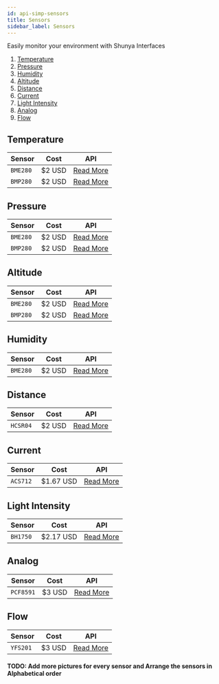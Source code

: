 ```yaml
---
id: api-simp-sensors
title: Sensors 
sidebar_label: Sensors
---
```


Easily monitor your environment with Shunya Interfaces  

1. [Temperature](#temperature) 
2. [Pressure](#pressure)
3. [Humidity](#humidity)
4. [Altitude](#altitude)
5. [Distance](#distance)
6. [Current](#current)
7. [Light Intensity](#light-intensity)
8. [Analog](#analog)
9. [Flow](#flow)


## Temperature  

| **Sensor** | **Cost** | **API** |
| ------ | ------ | ------ |
| `BME280`| $2 USD | [Read More](api-simp-bme280.md)|
| `BMP280`| $2 USD | [Read More](api-simp-bmp280.md)|

## Pressure  

| **Sensor** | **Cost** | **API** |
| ------ | ------ | ------ |
| `BME280`| $2 USD | [Read More](api-simp-bme280.md)|
| `BMP280`| $2 USD | [Read More](api-simp-bmp280.md)|

## Altitude  

| **Sensor** | **Cost** | **API** |
| ------ | ------ | ------ |
| `BME280`| $2 USD | [Read More](api-simp-bme280.md)|
| `BMP280`| $2 USD | [Read More](api-simp-bmp280.md)|

## Humidity

| **Sensor** | **Cost** | **API** |
| ------ | ------ | ------ |
| `BME280`| $2 USD | [Read More](api-simp-bme280.md)|

## Distance  

| **Sensor** | **Cost** | **API** |
| ------ | ------ | ------ |
| `HCSR04`| $2 USD | [Read More](api-simp-HCSR04.md)|

## Current  

| **Sensor** | **Cost** | **API** |
| ------ | ------ | ------ |
| `ACS712`| $1.67 USD | [Read More](api-simp-ACS712.md)|


## Light Intensity  

| **Sensor** | **Cost** | **API** |
| ------ | ------ | ------ |
| `BH1750`| $2.17 USD | [Read More](api-simp-BH1750.md)|

## Analog 

| **Sensor** | **Cost** | **API** |
| ------ | ------ | ------ |
| `PCF8591`| $3 USD | [Read More](api-simp-PCF8591.md)|

## Flow 

| **Sensor** | **Cost** | **API** |
| ------ | ------ | ------ |
| `YFS201`| $3 USD | [Read More](api-simp-YFS201.md)|

#### TODO: Add more pictures for every sensor and Arrange the sensors in Alphabetical order 
